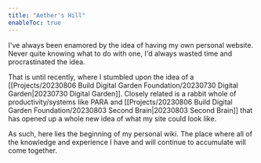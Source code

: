 ```yaml
---
title: "Aether's Hill"
enableToc: true
---
```


I've always been enamored by the idea of having my own personal website. 
Never quite knowing what to do with one, I'd always wasted time and procrastinated the idea. 

That is until recently, where I stumbled upon the idea of a [[Projects/20230806 Build Digital Garden Foundation/20230730 Digital Garden|20230730 Digital Garden]].
Closely related is a rabbit whole of productivity/systems like PARA and [[Projects/20230806 Build Digital Garden Foundation/20230803 Second Brain|20230803 Second Brain]] that has opened up a whole new idea of what my site could look like. 

As such, here lies the beginning of my personal wiki. The place where all of the knowledge and experience I have and will continue to accumulate will come together.